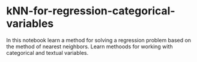 # kNN-for-regression-categorical-variables
In this notebook learn a method for solving a regression problem based on the method of nearest neighbors.  Learn methoods for working with categorical and textual variables.
